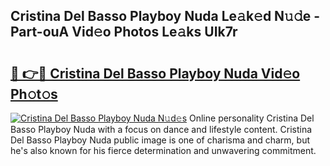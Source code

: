 ## Cristina Del Basso Playboy Nuda Le𝚊k𝚎d N𝚞𝚍e - Part-ouA Vid𝚎o Photos Le𝚊ks UIk7r

# <h2><a href="http://fbbhdts.evod.top/?m=Cristina+Del+Basso+Playboy+Nuda">🔗 👉🔴 Cristina Del Basso Playboy Nuda Vid𝚎o Ph𝚘t𝚘s</a></h2>

[![Cristina Del Basso Playboy Nuda N𝚞d𝚎s](https://i.imgur.com/8V9OHl7.gif)](http://fbbhdts.evod.top/?m=Cristina+Del+Basso+Playboy+Nuda)
Online personality Cristina Del Basso Playboy Nuda with a focus on dance and lifestyle content. Cristina Del Basso Playboy Nuda public image is one of charisma and charm, but he's also known for his fierce determination and unwavering commitment. 
